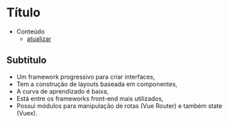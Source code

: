 # Título

- Conteúdo
  - [atualizar](atualizar)

## Subtítulo

- Um framework progressivo para criar interfaces,
- Tem a construção de layouts baseada em componentes,
- A curva de aprendizado é baixa,
- Está entre os frameworks front-end mais utilizados,
- Possui módulos para manipulação de rotas (Vue Router) e também state (Vuex).
